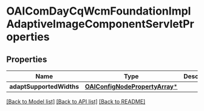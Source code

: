 # OAIComDayCqWcmFoundationImplAdaptiveImageComponentServletProperties

## Properties
Name | Type | Description | Notes
------------ | ------------- | ------------- | -------------
**adaptSupportedWidths** | [**OAIConfigNodePropertyArray***](OAIConfigNodePropertyArray.md) |  | [optional] 

[[Back to Model list]](../README.md#documentation-for-models) [[Back to API list]](../README.md#documentation-for-api-endpoints) [[Back to README]](../README.md)


